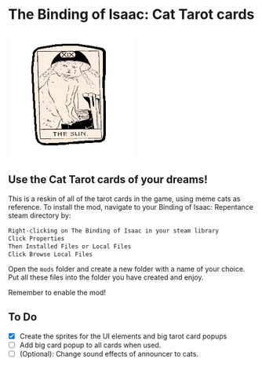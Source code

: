 # The Binding of Isaac: Cat Tarot cards
![The Sun Card reskin](/resources/gfx/ui/giantbook/giantbook_005_tarot.png)
## Use the Cat Tarot cards of your dreams!

This is a reskin of all of the tarot cards in the game, using meme cats as reference. To install the mod, navigate to your Binding of Isaac: Repentance steam directory by:
```
Right-clicking on The Binding of Isaac in your steam library
Click Properties
Then Installed Files or Local Files
Click Browse Local Files
```
Open the `mods` folder and create a new folder with a name of your choice.
Put all these files into the folder you have created and enjoy.

Remember to enable the mod!

## To Do
- [x] Create the sprites for the UI elements and big tarot card popups
- [ ] Add big card popup to all cards when used.
- [ ] \(Optional): Change sound effects of announcer to cats.
